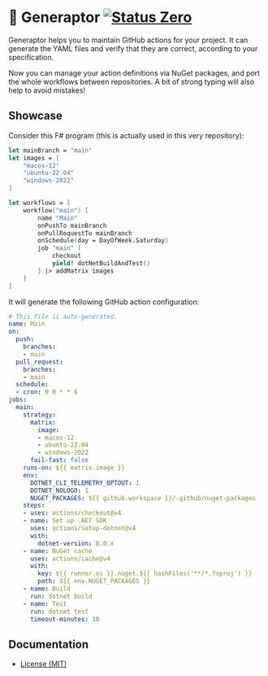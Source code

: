 🦖 Generaptor [![Status Zero][status-zero]][andivionian-status-classifier]
============

Generaptor helps you to maintain GitHub actions for your project. It can generate the YAML files and verify that they are correct, according to your specification.

Now you can manage your action definitions via NuGet packages, and port the whole workflows between repositories.
A bit of strong typing will also help to avoid mistakes!

Showcase
--------
Consider this F# program (this is actually used in this very repository):
```fsharp
let mainBranch = "main"
let images = [
    "macos-12"
    "ubuntu-22.04"
    "windows-2022"
]

let workflows = [
    workflow("main") [
        name "Main"
        onPushTo mainBranch
        onPullRequestTo mainBranch
        onSchedule(day = DayOfWeek.Saturday)
        job "main" [
            checkout
            yield! dotNetBuildAndTest()
        ] |> addMatrix images
    ]
]
```

It will generate the following GitHub action configuration:
```yaml
# This file is auto-generated.
name: Main
on:
  push:
    branches:
    - main
  pull_request:
    branches:
    - main
  schedule:
  - cron: 0 0 * * 6
jobs:
  main:
    strategy:
      matrix:
        image:
        - macos-12
        - ubuntu-22.04
        - windows-2022
      fail-fast: false
    runs-on: ${{ matrix.image }}
    env:
      DOTNET_CLI_TELEMETRY_OPTOUT: 1
      DOTNET_NOLOGO: 1
      NUGET_PACKAGES: ${{ github.workspace }}/.github/nuget-packages
    steps:
    - uses: actions/checkout@v4
    - name: Set up .NET SDK
      uses: actions/setup-dotnet@v4
      with:
        dotnet-version: 8.0.x
    - name: NuGet cache
      uses: actions/cache@v4
      with:
        key: ${{ runner.os }}.nuget.${{ hashFiles('**/*.fsproj') }}
        path: ${{ env.NUGET_PACKAGES }}
    - name: Build
      run: dotnet build
    - name: Test
      run: dotnet test
      timeout-minutes: 10
```

Documentation
-------------
- [License (MIT)][docs.license]

[andivionian-status-classifier]: https://andivionian.fornever.me/v1/#status-zero-
[docs.license]: ./LICENSE.md
[status-zero]: https://img.shields.io/badge/status-zero-lightgrey.svg
